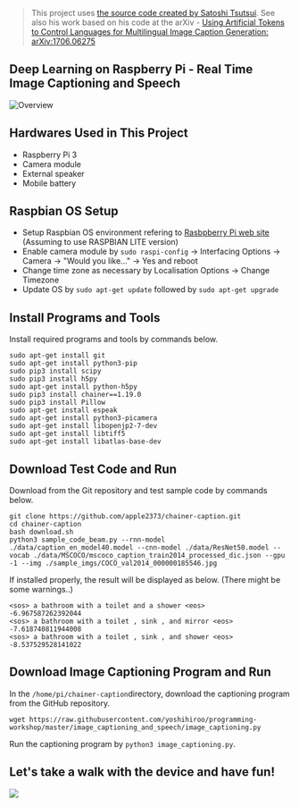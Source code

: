 >This project uses [the source code created by Satoshi Tsutsui](https://github.com/apple2373/chainer-caption). See also his work based on his code at the arXiv - [Using Artificial Tokens to Control Languages for Multilingual
Image Caption Generation: arXiv:1706.06275](https://arxiv.org/abs/1706.06275)

Deep Learning on Raspberry Pi - Real Time Image Captioning and Speech
-------
![Overview](https://raw.githubusercontent.com/yoshihiroo/programming-workshop/master/image_captioning_and_speech/figure/WS000000.JPG)

Hardwares Used in This Project
-------
* Raspberry Pi 3
* Camera module
* External speaker
* Mobile battery

Raspbian OS Setup
-------
* Setup Raspbian OS environment refering to [Rasbpberry Pi web site](https://www.raspberrypi.org/documentation/installation/installing-images/) (Assuming to use RASPBIAN LITE version)
* Enable camera module by `sudo raspi-config` -> Interfacing Options -> Camera -> "Would you like..." -> Yes and reboot
* Change time zone as necessary by Localisation Options -> Change Timezone
* Update OS by `sudo apt-get update` followed by `sudo apt-get upgrade`

Install Programs and Tools
-------
Install required programs and tools by commands below.
```
sudo apt-get install git
sudo apt-get install python3-pip
sudo pip3 install scipy
sudo pip3 install h5py
sudo apt-get install python-h5py
sudo pip3 install chainer==1.19.0
sudo pip3 install Pillow
sudo apt-get install espeak
sudo apt-get install python3-picamera
sudo apt-get install libopenjp2-7-dev
sudo apt-get install libtiff5
sudo apt-get install libatlas-base-dev
```

Download Test Code and Run
-------
Download from the Git repository and test sample code by commands below.
```
git clone https://github.com/apple2373/chainer-caption.git
cd chainer-caption
bash download.sh
python3 sample_code_beam.py --rnn-model ./data/caption_en_model40.model --cnn-model ./data/ResNet50.model --vocab ./data/MSCOCO/mscoco_caption_train2014_processed_dic.json --gpu -1 --img ./sample_imgs/COCO_val2014_000000185546.jpg
```

If installed properly, the result will be displayed as below. (There might be some warnings..)

```
<sos> a bathroom with a toilet and a shower <eos>
-6.967587262392044
<sos> a bathroom with a toilet , sink , and mirror <eos>
-7.618740811944008
<sos> a bathroom with a toilet , sink , and shower <eos>
-8.537529528141022
```

Download Image Captioning Program and Run
-------
In the `/home/pi/chainer-caption`directory, download the captioning program from the GitHub repository.
```
wget https://raw.githubusercontent.com/yoshihiroo/programming-workshop/master/image_captioning_and_speech/image_captioning.py
```

Run the captioning program by `python3 image_captioning.py`.

Let's take a walk with the device and have fun!
-------
[![](https://img.youtube.com/vi/ZksVPw-LPbw/0.jpg)](https://www.youtube.com/watch?v=ZksVPw-LPbw)


